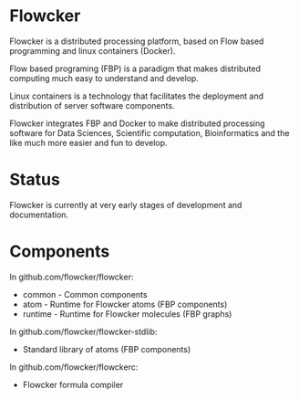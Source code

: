 # Flowcker

Flowcker is a distributed processing platform, based on Flow based programming and linux containers (Docker).

Flow based programing (FBP) is a paradigm that makes distributed computing much easy to understand and develop.

Linux containers is a technology that facilitates the deployment and distribution of server software components.

Flowcker integrates FBP and Docker to make distributed processing software for Data Sciences, Scientific computation, Bioinformatics and the like much more easier and fun to develop.

# Status
Flowcker is currently at very early stages of development and documentation.

# Components
In github.com/flowcker/flowcker:
 + common - Common components
 + atom - Runtime for Flowcker atoms (FBP components)
 + runtime - Runtime for Flowcker molecules (FBP graphs)

In github.com/flowcker/flowcker-stdlib:
 + Standard library of atoms (FBP components)

In github.com/flowcker/flowckerc:
 + Flowcker formula compiler
